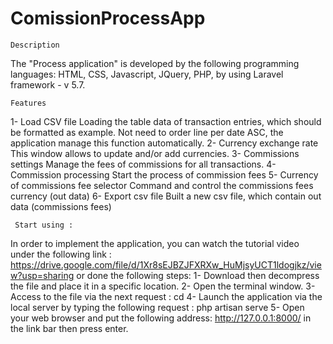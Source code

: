 # ComissionProcessApp

    Description
The "Process application" is developed by the following programming languages: HTML, CSS, Javascript, JQuery, PHP, by using Laravel framework - v 5.7.

    Features
1-	Load CSV file
Loading the table data of transaction entries, which should be formatted as example.
Not need to order line per date ASC, the application manage this function automatically.
2-	Currency exchange rate
This window allows to update and/or add currencies.
3-	Commissions settings
Manage the fees of commissions for all transactions.
4-	Commission processing
Start the process of commission fees
5-	Currency of commissions fee selector
Command and control the commissions fees currency (out data)
6-	Export csv file
Built a new csv file, which contain out data (commissions fees)

     Start using :

In order to implement the application, you can watch the tutorial video under the following link : https://drive.google.com/file/d/1Xr8sEJBZJFXRXw_HuMjsyUCT1ldogjkz/view?usp=sharing  or done the following steps:
1- Download then decompress the file and place it in a specific location.
2- Open the terminal window.
3- Access to the file via the next request : cd <file-name>
4- Launch the application via the local server by typing the following request : 
php artisan serve
5- Open your web browser and put the following address: http://127.0.0.1:8000/ in the link bar then press enter.
